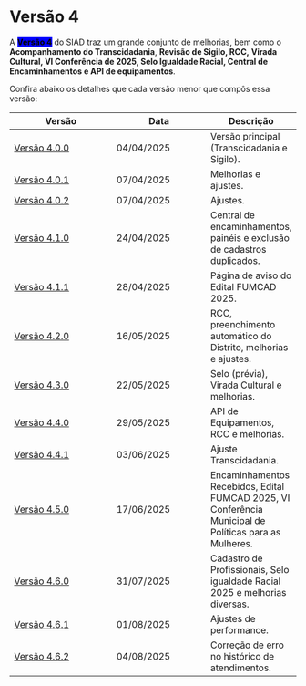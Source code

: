# Versão 4

A <mark style="background-color:blue;">**Versão 4**</mark> do SIAD traz um grande conjunto de melhorias, bem como o **Acompanhamento do Transcidadania**, **Revisão de Sigilo, RCC,** **Virada Cultural, VI Conferência de 2025, Selo Igualdade Racial, Central de Encaminhamentos e API de equipamentos**.

Confira abaixo os detalhes que cada versão menor que compôs essa versão:

<table><thead><tr><th width="166">Versão</th><th width="150">Data</th><th>Descrição</th></tr></thead><tbody><tr><td><a href="versao-4.0.0.md">Versão 4.0.0</a></td><td>04/04/2025</td><td>Versão principal (Transcidadania e Sigilo).</td></tr><tr><td><a href="versao-4.0.1.md">Versão 4.0.1</a></td><td>07/04/2025</td><td>Melhorias e ajustes.</td></tr><tr><td><a href="versao-4.0.2.md">Versão 4.0.2</a></td><td>07/04/2025</td><td>Ajustes.</td></tr><tr><td><a href="versao-4.1.0.md">Versão 4.1.0</a></td><td>24/04/2025</td><td>Central de encaminhamentos, painéis e exclusão de cadastros duplicados.</td></tr><tr><td><a href="versao-4.1.1.md">Versão 4.1.1</a></td><td>28/04/2025</td><td>Página de aviso do Edital FUMCAD 2025.</td></tr><tr><td><a href="versao-4.2.0.md">Versão 4.2.0</a></td><td>16/05/2025</td><td>RCC, preenchimento automático do Distrito, melhorias e ajustes.</td></tr><tr><td><a href="versao-4.3.0.md">Versão 4.3.0</a></td><td>22/05/2025</td><td>Selo (prévia), Virada Cultural e melhorias.</td></tr><tr><td><a href="versao-4.4.0.md">Versão 4.4.0</a></td><td>29/05/2025</td><td>API de Equipamentos, RCC e melhorias.</td></tr><tr><td><a href="versao-4.4.1.md">Versão 4.4.1</a></td><td>03/06/2025</td><td>Ajuste Transcidadania.</td></tr><tr><td><a href="versao-4.5.0.md">Versão 4.5.0</a></td><td>17/06/2025</td><td>Encaminhamentos Recebidos, Edital FUMCAD 2025, VI Conferência Municipal de Políticas para as Mulheres.</td></tr><tr><td><a href="versao-4.6.0.md">Versão 4.6.0</a></td><td>31/07/2025</td><td>Cadastro de Profissionais, Selo igualdade Racial 2025 e melhorias diversas.</td></tr><tr><td><a href="versao-4.6.1.md">Versão 4.6.1</a></td><td>01/08/2025</td><td>Ajustes de performance.</td></tr><tr><td><a href="versao-4.6.2.md">Versão 4.6.2</a></td><td>04/08/2025</td><td>Correção de erro no histórico de atendimentos.</td></tr></tbody></table>

